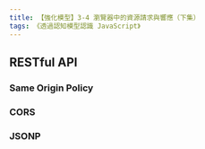 ```yaml
---
title: 【強化模型】3-4 瀏覽器中的資源請求與響應（下集）
tags: 《透過認知模型認識 JavaScript》
---
```



## RESTful API

### Same Origin Policy
### CORS
### JSONP




